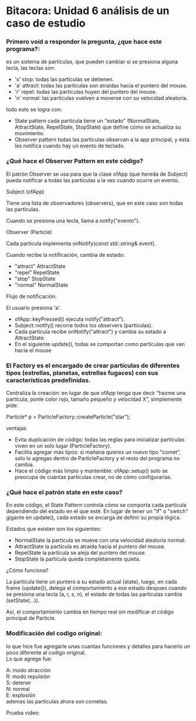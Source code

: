 # Bitacora: Unidad 6 análisis de un caso de estudio 

### Primero void a responder la pregunta, ¿que hace este programa?:  

es un sistema de particulas, que pueden cambiar si se presiona alguna tecla, las teclas son:    

- 's'  stop: todas las partículas se detienen.    
- 'a'  attract: todas las partículas son atraídas hacia el puntero del mouse.    
- 'r'  repel: todas las partículas huyen del puntero del mouse.    
- 'n' normal: las partículas vuelven a moverse con su velocidad aleatoria.  

todo esto se logra con:  

- State pattern  cada partícula tiene un "estado" (NormalState, AttractState, RepelState, StopState) que define cómo se actualiza su movimiento.  
- Observer pattern  todas las partículas observan a la app principal, y esta les notifica cuando hay un evento de teclado.  
### ¿Qué hace el Observer Pattern en este código?  

El patrón Observer se usa para que la clase ofApp (que hereda de Subject) pueda notificar a todas las partículas a la vez cuando ocurre un evento.

Subject (ofApp)

Tiene una lista de observadores (observers), que en este caso son todas las partículas.

Cuando se presiona una tecla, llama a notify("evento").

Observer (Particle)

Cada partícula implementa onNotify(const std::string& event).

Cuando recibe la notificación, cambia de estado:

- "attract"  AttractState  
- "repel"  RepelState  
- "stop"  StopState  
- "normal"  NormalState  

Flujo de notificación:  

El usuario presiona 'a'.  

- ofApp::keyPressed() ejecuta notify("attract").   
- Subject::notify() recorre todos los observers (partículas).  
- Cada partícula recibe onNotify("attract") y cambia su estado a AttractState.  
- En el siguiente update(), todas se comportan como partículas que van hacia el mouse  

### El Factory es el encargado de crear partículas de diferentes tipos (estrellas, planetas, estrellas fugaces) con sus características predefinidas.

Centraliza la creación: en lugar de que ofApp tenga que decir “hazme una partícula, ponle color rojo, tamaño pequeño y velocidad X”, simplemente pide:

Particle* p = ParticleFactory::createParticle("star");

ventajas  
- Evita duplicación de código: todas las reglas para inicializar partículas viven en un solo lugar (ParticleFactory).  
- Facilita agregar más tipos: si mañana quieres un nuevo tipo "comet", solo lo agregas dentro de ParticleFactory y el resto del programa no cambia.  
- Hace el código más limpio y mantenible: ofApp::setup() solo se preocupa de cuántas partículas crear, no de cómo configurarlas.  

### ¿Qué hace el patrón state en este caso?  

En este código, el State Pattern controla cómo se comporta cada partícula dependiendo del estado en el que esté.
En lugar de tener un "if" o "switch" gigante en update(), cada estado se encarga de definir su propia lógica.

Estados que existen son los siguientes:

- NormalState la partícula se mueve con una velocidad aleatoria normal.  
- AttractState la partícula es atraída hacia el puntero del mouse.  
- RepelState la partícula se aleja del puntero del mouse.  
- StopState la partícula queda completamente quieta.  

¿Cómo funciona?  

La partícula tiene un puntero a su estado actual (state), luego, en cada frame (update()), delega el comportamiento a ese estado despues cuando se presiona una tecla (a, r, s, n), el estado de todas las partículas cambia (setState(...)).  

Así, el comportamiento cambia en tiempo real sin modificar el código principal de Particle.

### Modificación del codigo original:

lo que hice fue agregarle unas cuantas funciones y detalles para hacerlo un poco diferente al codigo original.   
Lo que agrege fue:  

A: modo atracción  
R: modo repulsión  
S: detener  
N: normal  
E: explosión  
ademas las particulas ahora son cometas.  

Prueba video:  

